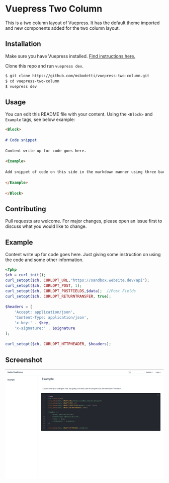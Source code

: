# Vuepress Two Column

This is a two column layout of Vuepress. It has the default theme imported and new components added for the two column layout.

## Installation

Make sure you have Vuepress installed. [Find instructions here.](https://vuepress.vuejs.org/guide/getting-started.html) 

Clone this repo and run `vuepress dev`.

```bash
$ git clone https://github.com/msbodetti/vuepress-two-column.git
$ cd vuepress-two-column
$ vuepress dev
```

## Usage

You can edit this README file with your content. Using the `<Block>` and `Example` tags, see below example:

```markdown
<Block>

# Code snippet

Content write up for code goes here. 

<Example>

Add snippet of code on this side in the markdown manner using three back-ticks ```

</Example>

</Block>
```

## Contributing
Pull requests are welcome. For major changes, please open an issue first to discuss what you would like to change.


<Block>

## Example

Content write up for code goes here. Just giving some instruction on using the code and some other information.

<Example>

```php
<?php
$ch = curl_init();
curl_setopt($ch, CURLOPT_URL,"https://sandbox.website.dev/api");
curl_setopt($ch, CURLOPT_POST, 1);
curl_setopt($ch, CURLOPT_POSTFIELDS,$data);  //Post Fields
curl_setopt($ch, CURLOPT_RETURNTRANSFER, true);

$headers = [
    'Accept: application/json', 
    'Content-Type: application/json', 
    'x-key:' . $key, 
    'x-signature:' . $signature
];

curl_setopt($ch, CURLOPT_HTTPHEADER, $headers);
```

</Example>

</Block>

## Screenshot

![Screenshot](screenshot-1.png)
